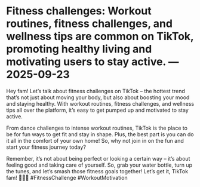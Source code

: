 # Fitness challenges: Workout routines, fitness challenges, and wellness tips are common on TikTok, promoting healthy living and motivating users to stay active. — 2025-09-23

Hey fam! Let’s talk about fitness challenges on TikTok – the hottest trend that’s not just about moving your body, but also about boosting your mood and staying healthy. With workout routines, fitness challenges, and wellness tips all over the platform, it’s easy to get pumped up and motivated to stay active.

From dance challenges to intense workout routines, TikTok is the place to be for fun ways to get fit and stay in shape. Plus, the best part is you can do it all in the comfort of your own home! So, why not join in on the fun and start your fitness journey today?

Remember, it’s not about being perfect or looking a certain way – it’s about feeling good and taking care of yourself. So, grab your water bottle, turn up the tunes, and let’s smash those fitness goals together! Let’s get it, TikTok fam! 💪🔥✨ #FitnessChallenge #WorkoutMotivation